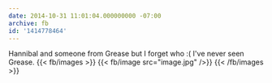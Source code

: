 ```yaml
---
date: 2014-10-31 11:01:04.000000000 -07:00
archive: fb
id: '1414778464'
---
```


Hannibal and someone from Grease but I forget who :( I've never seen Grease.
{{< fb/images >}}
{{< fb/image src="image.jpg" />}}
{{< /fb/images >}}
